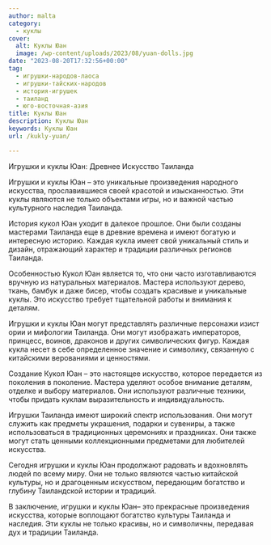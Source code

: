 ```yaml
---
author: malta
category:
  - куклы
cover:
  alt: Куклы Юан
  image: /wp-content/uploads/2023/08/yuan-dolls.jpg
date: "2023-08-20T17:32:56+00:00"
tag:
  - игрушки-народов-лаоса
  - игрушки-тайских-народов
  - история-игрушек
  - таиланд
  - юго-восточная-азия
title: Куклы Юан
description: Куклы Юан
keywords: Куклы Юан
url: /kukly-yuan/

---
```

Игрушки и куклы Юан: Древнее Искусство Таиланда

Игрушки и куклы Юан – это уникальные произведения народного искусства, прославившиеся своей красотой и изысканностью. Эти куклы являются не только объектами игры, но и важной частью культурного наследия Таиланда.

История кукол Юан уходит в далекое прошлое. Они были созданы мастерами Таиланда еще в древние времена и имеют богатую и интересную историю. Каждая кукла имеет свой уникальный стиль и дизайн, отражающий характер и традиции различных регионов Таиланда.

Особенностью Кукол Юан является то, что они часто изготавливаются вручную из натуральных материалов. Мастера используют дерево, ткань, бамбук и даже бисер, чтобы создать красивые и уникальные куклы. Это искусство требует тщательной работы и внимания к деталям.

Игрушки и куклы Юан могут представлять различные персонажи изист ории и мифологии Таиланда. Они могут изображать императоров, принцесс, воинов, драконов и других символических фигур. Каждая кукла несет в себе определенное значение и символику, связанную с китайскими верованиями и ценностями.

Создание Кукол Юан – это настоящее искусство, которое передается из поколения в поколение. Мастера уделяют особое внимание деталям, отделке и выбору материалов. Они используют различные техники, чтобы придать куклам выразительность и индивидуальность.

Игрушки Таиланда имеют широкий спектр использования. Они могут служить как предметы украшения, подарки и сувениры, а также использоваться в традиционных церемониях и праздниках. Они также могут стать ценными коллекционными предметами для любителей искусства.

Сегодня игрушки и куклы Юан продолжают радовать и вдохновлять людей по всему миру. Они не только являются частью китайской культуры, но и драгоценным искусством, передающим богатство и глубину Таиландской истории и традиций.

В заключение, игрушки и куклы Юан– это прекрасные произведения искусства, которые воплощают богатство культуры Таиланда и наследия. Эти куклы не только красивы, но и символичны, передавая дух и традиции Таиланда.
